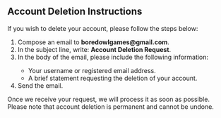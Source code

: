 <h2>Account Deletion Instructions</h2>

<p>If you wish to delete your account, please follow the steps below:</p>

<ol>
    <li>Compose an email to <strong>boredowlgames@gmail.com</strong>.</li>
    <li>In the subject line, write: <strong>Account Deletion Request</strong>.</li>
    <li>In the body of the email, please include the following information:</li>
    <ul>
        <li>Your username or registered email address.</li>
        <li>A brief statement requesting the deletion of your account.</li>
    </ul>
    <li>Send the email.</li>
</ol>

<p>Once we receive your request, we will process it as soon as possible. Please note that account deletion is permanent and cannot be undone.</p>
